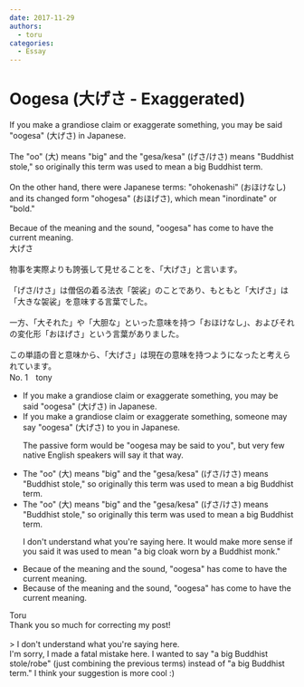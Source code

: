 ```yaml
---
date: 2017-11-29
authors:
  - toru
categories:
  - Essay
---
```


<h1 id="subject_show">Oogesa (大げさ - Exaggerated)</h1>
<div class="date" hidden>Nov 29, 2017 14:31</div>
<div id="post"><div id="body_show_ori">
If you make a grandiose claim or exaggerate something, you may be said "oogesa" (大げさ) in Japanese.<br/><br/>The "oo" (大) means "big" and the "gesa/kesa" (げさ/けさ) means "Buddhist stole," so originally this term was used to mean a big Buddhist term.<br/><br/>On the other hand, there were Japanese terms: "ohokenashi" (おほけなし) and its changed form "ohogesa" (おほげさ), which mean "inordinate" or "bold."<br/><br/>Becaue of the meaning and the sound, "oogesa" has come to have the current meaning.
</div></div>

<!-- more -->

<div id="post_ja"><div id="body_show_mo">
大げさ<br/><br/>物事を実際よりも誇張して見せることを、「大げさ」と言います。<br/><br/>「げさ/けさ」は僧侶の着る法衣「袈裟」のことであり、もともと「大げさ」は「大きな袈裟」を意味する言葉でした。<br/><br/>一方、「大それた」や「大胆な」といった意味を持つ「おほけなし」、およびそれの変化形「おほげさ」という言葉がありました。<br/><br/>この単語の音と意味から、「大げさ」は現在の意味を持つようになったと考えられています。
</div></div>
<div id="block"><div class="first_name"> No. 1　<span class="just_name">tony</span></div><div id="block2">
<ul class="correction_field">
<li class="incorrect">If you make a grandiose claim or exaggerate something, you may be said "oogesa" (大げさ) in Japanese.</li>
<li class="corrected correct">
If you make a grandiose claim or exaggerate something, <span class="f_red">someone may say</span> "oogesa" (大げさ) <span class="f_red">to you</span> in Japanese.
<p class="correction_comment">The passive form would be "oogesa may be said to you", but very few native English speakers will say it that way.</p>
</li>
</ul>
<ul class="correction_field">
<li class="incorrect">The "oo" (大) means "big" and the "gesa/kesa" (げさ/けさ) means "Buddhist stole," so originally this term was used to mean a big Buddhist term.</li>
<li class="corrected correct">
The "oo" (大) means "big" and the "gesa/kesa" (げさ/けさ) means "Buddhist stole," so originally this term was used to mean <span class="f_red">a big Buddhist term</span>.
<p class="correction_comment">I don't understand what you're saying here. It would make more sense if you said it was used to mean "a big cloak worn by a Buddhist monk."</p>
</li>
</ul>
<ul class="correction_field">
<li class="incorrect">Becaue of the meaning and the sound, "oogesa" has come to have the current meaning.</li>
<li class="corrected correct">
Becau<span class="f_red">s</span>e of the meaning and the sound, "oogesa" has come to have the current meaning.
</li>
</ul>
</div><div class="name"><span class="just_name">Toru</span><br>
Thank you so much for correcting my post! <br/><br/>&gt; I don't understand what you're saying here. <br/>I'm sorry, I made a fatal mistake here. I wanted to say "a big Buddhist stole/robe" (just combining the previous terms) instead of "a big Buddhist term." I think your suggestion is more cool :)
</div>
</div>
